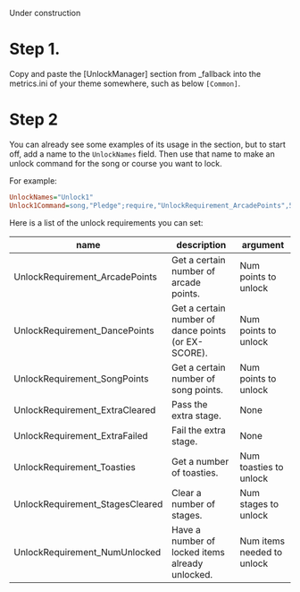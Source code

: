 Under construction

# Step 1.
Copy and paste the [UnlockManager] section from _fallback into the metrics.ini of your theme somewhere, such as below `[Common]`.

# Step 2
You can already see some examples of its usage in the section, but to start off, add a name to the `UnlockNames` field. Then use that name to make an unlock command for the song or course you want to lock.

For example:
```ini
UnlockNames="Unlock1"
Unlock1Command=song,"Pledge";require,"UnlockRequirement_ArcadePoints",500
```

Here is a list of the unlock requirements you can set:

| name | description | argument |
| ---- | ----------- | -------- |
| UnlockRequirement_ArcadePoints | Get a certain number of arcade points. | Num points to unlock |
| UnlockRequirement_DancePoints | Get a certain number of dance points (or EX-SCORE). | Num points to unlock |
| UnlockRequirement_SongPoints | Get a certain number of song points. | Num points to unlock |
| UnlockRequirement_ExtraCleared | Pass the extra stage. | None |
| UnlockRequirement_ExtraFailed | Fail the extra stage. | None |
| UnlockRequirement_Toasties | Get a number of toasties. | Num toasties to unlock |
| UnlockRequirement_StagesCleared | Clear a number of stages. | Num stages to unlock |
| UnlockRequirement_NumUnlocked | Have a number of locked items already unlocked. | Num items needed to unlock |
